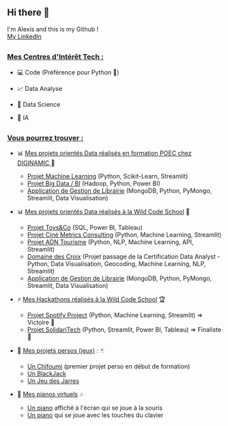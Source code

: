 ## Hi there 👋

I'm Alexis and this is my Github !  
[My LinkedIn](https://www.linkedin.com/in/alexis-murail/)   

   
##
### <ins>Mes Centres d'Intérêt Tech :</ins>

* :computer: Code (Préférence pour Python :snake:)

* :chart_with_upwards_trend: Data Analyse

* :1234: Data Science

* 🤖 IA 
  

   
##
### <ins>Vous pourrez trouver :<ins>

* :bar_chart: <ins>Mes projets orientés Data réalisés en formation POEC chez DIGINAMIC </ins> :school:
   * [Projet Machine Learning](https://github.com/Datalex0/FATAL_ML.git) (Python, Scikit-Learn, Streamlit)
   * [Projet Big Data / BI](https://github.com/Datalex0/FATAL-BIG-DATA.git) (Hadoop, Python, Power BI)
   * [Application de Gestion de Librairie](https://github.com/Datalex0/Gestionnaire_de_Librairie.git) (MongoDB, Python, PyMongo, Streamlit, Data Visualisation)

* :bar_chart: <ins>Mes projets orientés Data réalisés à la Wild Code School</ins> :school:
  * [Projet Toys&Co](https://github.com/Datalex0/Toys-and-Co.git) (SQL, Power BI, Tableau)
  * [Projet Ciné Metrics Consulting](https://github.com/Datalex0/Cine-Metrics-Consulting.git) (Python, Machine Learning, Streamlit)
  * [Projet ADN Tourisme](https://github.com/Datalex0/Data_Kena.git) (Python, NLP, Machine Learning, API, Streamlit)
  * [Domaine des Croix](https://github.com/Datalex0/Domaine-des-Croix.git) (Projet passage de la Certification Data Analyst - Python, Data Visualisation, Geocoding, Machine Learning, NLP, Streamlit)
  * [Application de Gestion de Librairie](https://github.com/Datalex0/Gestionnaire_de_Librairie.git) (MongoDB, Python, PyMongo, Streamlit, Data Visualisation)
 
* :zap: <ins>Mes Hackathons réalisés à la Wild Code School</ins> :trophy:
  * [Projet Spotify Project](https://github.com/Datalex0/Spotify-Project.git) (Python, Machine Learning, Streamlit) => Victoire 🥇
  * [Projet SolidariTech](https://github.com/Datalex0/SolidariTech.git) (Python, Streamlit, Power BI, Tableau) => Finaliste 🥈

* :game_die: <ins>Mes projets persos (jeux)</ins> : :black_joker:
  * [Un Chifoumi](https://github.com/Datalex0/Chifoumi.git) (premier projet perso en début de formation)
  * [Un BlackJack](https://github.com/Datalex0/BlackJack.git)
  * [Un Jeu des Jarres](https://github.com/Datalex0/Jeu-des-Jarres.git)

* :musical_keyboard: <ins>Mes pianos virtuels</ins> :notes:
  * [Un piano](https://github.com/Datalex0/Piano-souris.git) affiché à l'écran qui se joue à la souris
  * [Un piano](https://github.com/Datalex0/Piano-clavier.git) qui se joue avec les touches du clavier

  <!--
**Datalex0/Datalex0** is a ✨ _special_ ✨ repository because its `README.md` (this file) appears on your GitHub profile.

Here are some ideas to get you started:

- 🔭 I’m currently working on ...
- 🌱 I’m currently learning ...
- 👯 I’m looking to collaborate on ...
- 🤔 I’m looking for help with ...
- 💬 Ask me about ...
- 📫 How to reach me: ...
- 😄 Pronouns: ...
- ⚡ Fun fact: ...
**mot** = bold
_mot_ = italic
<ins> mot </ins> = souligné
[Visit GitHub!](www.github.com) = lien vers github
![Benjamin Bannekat](https://octodex.github.com/images/bannekat.png) = image [alt](lien)
> " phrase " = bloc de citation (ou > à chaque ligne si plusieurs paragraphes)
* = point pour liste
 * = point pour sous-liste
1. = liste numérotée
(2 espaces) = pour aller à la ligne
Emojis : https://gist.github.com/rxaviers/7360908

-->


